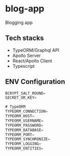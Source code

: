 # blog-app

Blogging app

## Tech stacks

- TypeORM/Graphql API
- Apollo Server
- React/Apollo Client
- Typescript

## ENV Configuration

```javascript
BCRYPT_SALT_ROUND=
SECRET_OR_KEY=

# TypeORM
TYPEORM_CONNECTION=
TYPEORM_HOST=
TYPEORM_USERNAME=
TYPEORM_PASSWORD=
TYPEORM_DATABASE=
TYPEORM_PORT=
TYPEORM_SYNCHRONIZE=
TYPEORM_LOGGING=
TYPEORM_ENTITIES=
```
